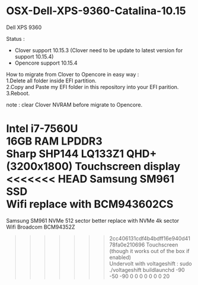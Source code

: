 # OSX-Dell-XPS-9360-Catalina-10.15

Dell XPS 9360

Status : <br/>
- Clover support 10.15.3 (Clover need to be update to latest version for support 10.15.4)<br/>
- Opencore support 10.15.4 <br/>

How to migrate from Clover to Opencore in easy way : <br/>
1.Delete all folder inside EFI partition.<br/>
2.Copy and Paste my EFI folder in this repository into your EFI parition.<br/>
3.Reboot.<br/>

note : clear Clover NVRAM before migrate to Opencore.<br/>

Intel i7-7560U<br/>
16GB RAM LPDDR3<br/>
Sharp SHP144 LQ133Z1 QHD+ (3200x1800) Touchscreen display<br/>
<<<<<<< HEAD
Samsung SM961 SSD<br/>
Wifi replace with BCM943602CS<br/>
=======
Samsung SM961 NVMe 512 sector better replace with NVMe 4k sector<br/>
Wifi Broadcom BCM94352Z<br/>
>>>>>>> 2cc406131cdf4b4bdff16e940d4178fa0e210696
Touchscreen (though it works out of the box if enabled)<br/>
Undervolt with voltageshift : sudo ./voltageshift buildlaunchd  -90 -50 -90 0 0 0 0 0 0 0 20<br/>
